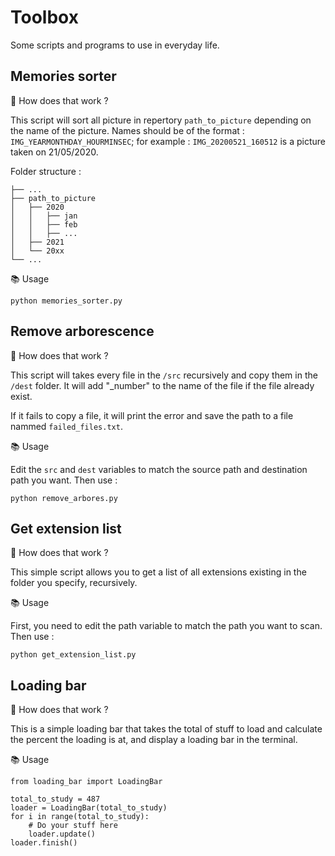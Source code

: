 # Toolbox

Some scripts and programs to use in everyday life.

## Memories sorter

🔩 How does that work ?

This script will sort all picture in repertory `path_to_picture` depending on the name of the picture. Names should be of the format : `IMG_YEARMONTHDAY_HOURMINSEC`; for example : `IMG_20200521_160512` is a picture taken on 21/05/2020. 

Folder structure :

    ├── ...
    ├── path_to_picture                    
    │   ├── 2020
    │   │   ├── jan
    │   │   ├── feb
    │   │   ├── ...
    │   ├── 2021  
    │   └── 20xx                
    └── ...

📚 Usage

    python memories_sorter.py

## Remove arborescence

🔩 How does that work ?

This script will takes every file in the `/src` recursively and copy them in the `/dest` folder. It will add "_number" to the name of the file if the file already exist.

If it fails to copy a file, it will print the error and save the path to a file nammed `failed_files.txt`.

📚 Usage

Edit the `src` and `dest` variables to match the source path and destination path you want. Then use :

    python remove_arbores.py

## Get extension list

🔩 How does that work ?

This simple script allows you to get a list of all extensions existing in the folder you specify, recursively.

📚 Usage

First, you need to edit the path variable to match the path you want to scan. Then use :

    python get_extension_list.py

## Loading bar

🔩 How does that work ?

This is a simple loading bar that takes the total of stuff to load and calculate the percent the loading is at, and display a loading bar in the terminal.

📚 Usage

    from loading_bar import LoadingBar

    total_to_study = 487
    loader = LoadingBar(total_to_study)
    for i in range(total_to_study):
        # Do your stuff here
        loader.update()
    loader.finish()